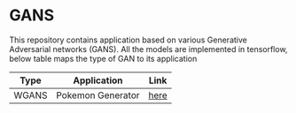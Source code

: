 # GANS

This repository contains application based on various Generative Adversarial networks (GANS). All the models are implemented in tensorflow, below table maps the type of GAN to its application


| Type  | Application | Link |
| -------| -------------------|-------------|
| WGANS  | Pokemon Generator  | [here](https://github.com/ankitesh97/GANS/tree/master/PokemonGenerator)|
